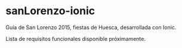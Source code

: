 # sanLorenzo-ionic
Guía de San Lorenzo 2015, fiestas de Huesca, desarrollada con Ionic.

Lista de requisitos funcionales disponible próximamente.
